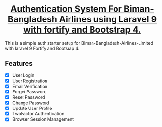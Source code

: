 <h1 align="center"><a href="https://github.com/MahmodulRatul/Biman-Authentication" target="_blank">Authentication System For Biman-Bangladesh Airlines using Laravel 9 with fortify and Bootstrap 4.</a></h1>

This is a simple auth starter setup for Biman-Bangladesh-Airlines-Limited with laravel 9 Fortify and Bootsrap 4.

## Features

-   [x] User Login
-   [x] User Registration
-   [x] Email Verification
-   [x] Forget Password
-   [x] Reset Password
-   [x] Change Password
-   [x] Update User Profile
-   [x] TwoFactor Authentication
-   [x] Browser Session Management
